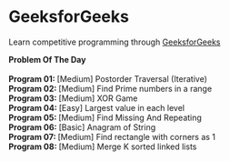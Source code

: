# GeeksforGeeks
Learn competitive programming through [GeeksforGeeks](https://practice.geeksforgeeks.org/explore/?page=1)

<b> Problem Of The Day </b>
<br/>
<br/> <b> Program 01: </b> [Medium] Postorder Traversal (Iterative)
<br/> <b> Program 02: </b> [Medium] Find Prime numbers in a range
<br/> <b> Program 03: </b> [Medium] XOR Game
<br/> <b> Program 04: </b> [Easy] Largest value in each level
<br/> <b> Program 05: </b> [Medium] Find Missing And Repeating
<br/> <b> Program 06: </b> [Basic] Anagram of String
<br/> <b> Program 07: </b> [Medium] Find rectangle with corners as 1 
<br/> <b> Program 08: </b> [Medium] Merge K sorted linked lists
